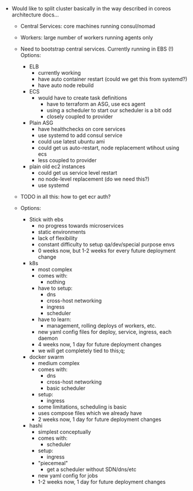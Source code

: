 
- Would like to split cluster basically in the way described in coreos architecture docs...
  - Central Services: core machines running consul/nomad
  - Workers: large number of workers running agents only


  - Need to bootstrap central services. Currently running in EBS (!) Options:
    - ELB
      - currently working
      - have auto container restart (could we get this from systemd?)
      - have auto node rebuild
    - ECS
      - would have to create task definitions
        - have to terraform an ASG, use ecs agent
        - using a scheduler to start our scheduler is a bit odd
        - closely coupled to provider
    - Plain ASG
      - have healthchecks on core services
      - use systemd to add consul service
      - could use latest ubuntu ami
      - could get us auto-restart, node replacement wtihout using ecs
      - less coupled to provider
    - plain old ec2 instances
      - could get us service level restart
      - no node-level replacement (do we need this?)
      - use systemd

  - TODO in all this: how to get ecr auth?


  - Options:
    - Stick with ebs
      - no progress towards microservices
      - static environments
      - lack of flexibility
      - constant difficulty to setup qa/dev/special purpose envs
      - 0 weeks now, but 1-2 weeks for every future deployment change
    - k8s
      - most complex
      - comes with:
        - nothing
      - have to setup:
        - dns
        - cross-host networking
        - ingress
        - scheduler
      - have to learn:
        - management, rolling deploys of workers, etc.
      - new yaml config files for deploy, service, ingress, each daemon
      - 4 weeks now, 1 day for future deployment changes
      - we will get completely tied to this;q;
    - docker swarm
      - medium complex
      - comes with:
        - dns
        - cross-host networking
        - basic scheduler
      - setup:
        - ingress
      - some limitations, scheduling is basic
      - uses compose files which we already have
      - 2 weeks now, 1 day for future deployment changes
    - hashi
      - simplest conceptually
      - comes with:
        - scheduler
      - setup:
        - ingress
      - "piecemeal"
        - get a scheduler without SDN/dns/etc
      - new yaml config for jobs
      - 1-2 weeks now, 1 day for future deployment changes

